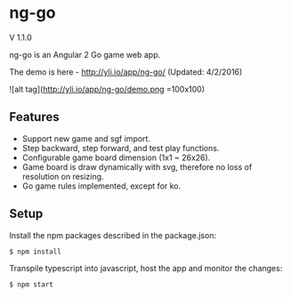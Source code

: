 # ng-go

V 1.1.0

ng-go is an Angular 2 Go game web app.

The demo is here -  http://yli.io/app/ng-go/ (Updated: 4/2/2016)

![alt tag](http://yli.io/app/ng-go/demo.png =100x100)

## Features

* Support new game and sgf import. 
* Step backward, step forward, and test play functions.
* Configurable game board dimension (1x1 ~ 26x26). 
* Game board is draw dynamically with svg, therefore no loss of resolution on resizing. 
* Go game rules implemented, except for ko. 

## Setup

Install the npm packages described in the package.json:

```bash
$ npm install
```
Transpile typescript into javascript, host the app and monitor the changes: 

```bash
$ npm start
```
